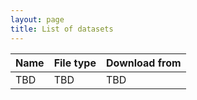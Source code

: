 ```yaml
---
layout: page
title: List of datasets
---
```


| Name | File type | Download from |
|:--------|:-------|:--------|
| TBD | TBD | TBD |